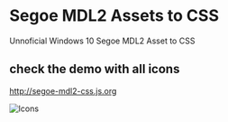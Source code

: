 # Segoe MDL2 Assets to CSS
Unnoficial Windows 10 Segoe MDL2 Asset to CSS
## check the demo with all icons
http://segoe-mdl2-css.js.org

![Icons](http://i.imgur.com/9z4bbqS.png)
